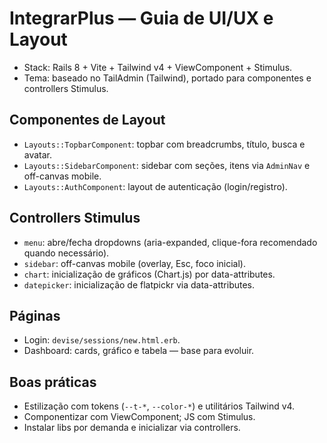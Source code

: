 # IntegrarPlus — Guia de UI/UX e Layout

- Stack: Rails 8 + Vite + Tailwind v4 + ViewComponent + Stimulus.
- Tema: baseado no TailAdmin (Tailwind), portado para componentes e controllers Stimulus.

## Componentes de Layout
- `Layouts::TopbarComponent`: topbar com breadcrumbs, título, busca e avatar.
- `Layouts::SidebarComponent`: sidebar com seções, itens via `AdminNav` e off-canvas mobile.
- `Layouts::AuthComponent`: layout de autenticação (login/registro).

## Controllers Stimulus
- `menu`: abre/fecha dropdowns (aria-expanded, clique-fora recomendado quando necessário).
- `sidebar`: off-canvas mobile (overlay, Esc, foco inicial).
- `chart`: inicialização de gráficos (Chart.js) por data-attributes.
- `datepicker`: inicialização de flatpickr via data-attributes.

## Páginas
- Login: `devise/sessions/new.html.erb`.
- Dashboard: cards, gráfico e tabela — base para evoluir.

## Boas práticas
- Estilização com tokens (`--t-*`, `--color-*`) e utilitários Tailwind v4.
- Componentizar com ViewComponent; JS com Stimulus.
- Instalar libs por demanda e inicializar via controllers.
